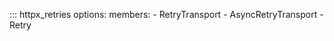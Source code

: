 ::: httpx_retries
    options:
        members:
            - RetryTransport
            - AsyncRetryTransport
            - Retry

